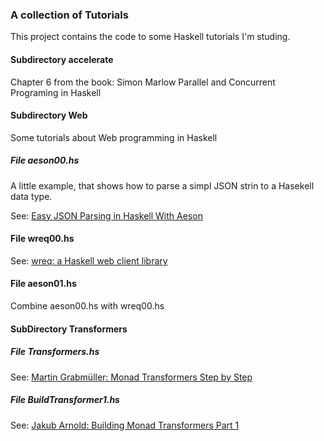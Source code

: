 ### A collection of Tutorials

This project contains the code to some Haskell tutorials I'm studing.

#### Subdirectory accelerate
Chapter 6 from the book: Simon Marlow Parallel and Concurrent Programing in Haskell


#### Subdirectory Web

Some tutorials about Web programming in Haskell

##### File aeson00.hs
A little example, that shows how to parse a simpl JSON strin to a Hasekell data type.

See: [Easy JSON Parsing in Haskell With Aeson](http://blog.raynes.me/blog/2012/11/27/easy-json-parsing-in-haskell-with-aeson/)

#### File wreq00.hs

See: [wreq: a Haskell web client library](http://www.serpentine.com/wreq/)

#### File aeson01.hs

Combine aeson00.hs with wreq00.hs

#### SubDirectory Transformers

##### File Transformers.hs

See: [Martin Grabmüller: Monad Transformers Step by Step](http://www.cs.virginia.edu/~wh5a/personal/Transformers.pdf)

##### File BuildTransformer1.hs

See: [Jakub Arnold: Building Monad Transformers Part 1](http://blog.jakubarnold.cz/2014/07/22/building-monad-transformers-part-1.html)


     
